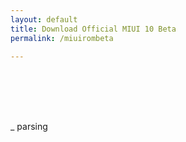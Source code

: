 ```yaml
---
layout: default
title: Download Official MIUI 10 Beta
permalink: /miuirombeta

---
```

<div>
<ins class="adsbygoogle" style="display:block" data-ad-client="ca-pub-8526606076277673" data-ad-slot="8128278337" data-ad-format="auto"></ins>
<script>
(adsbygoogle = window.adsbygoogle || []).push({});
</script>
</div>
<div style="visibility:hidden" id="notice" class="alert alert-info"><em>remember this:</em> the link here is not appeared out of nowhere, it is loaded from the page or article before you came here. If the link is broken, you can go back to previous page and ask/report at the comment section. Wait until file/link is parsed and appeared at the download button below:
</div>
<p>
<a id="parser" rel="noopener external nofollow" class="btn btn-dark btn-primary" target="_blank" title="Your Link">_ parsing</a>
<script type="text/javascript">function getQueryVariable(e){for(var r=window.location.search.substring(1),t=r.split("&"),n=0;n<t.length;n++){var a=t[n].split("=");if(a[0]==e)return a[1]}return!1}window.onload=function(){var klik=v=getQueryVariable("ver"),t=getQueryVariable("type"),e=getQueryVariable("name");document.getElementById("notice").style="visibility:visible",document.getElementById("parser").innerHTML=t+" "+v,document.getElementById("parser").href="http://bigota.d.miui.com/"+v+"/"+t+"_"+v+"_"+e};
</script>
</p>
<div>
<ins class="adsbygoogle" style="display:block" data-ad-client="ca-pub-8526606076277673" data-ad-slot="8128278337" data-ad-format="auto"></ins>
<script>
(adsbygoogle = window.adsbygoogle || []).push({});
</script>
</div>
